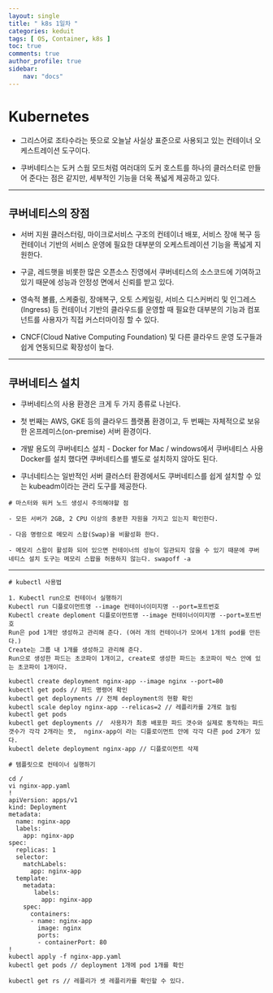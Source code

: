 ```yaml
---
layout: single
title: " k8s 1일차 "
categories: keduit
tags: [ OS, Container, k8s ]
toc: true 
comments: true
author_profile: true
sidebar:
    nav: "docs"
---
```


# Kubernetes

* 그리스어로 조타수라는 뜻으로 오늘날 사실상 표준으로 사용되고 있는 컨테이너 오케스트레이션 도구이다. 

* 쿠버네티스는 도커 스웜 모드처럼 여러대의 도커 호스트를 하나의 클러스터로 만들어 준다는 점은 같지만, 세부적인 기능을 더욱 폭넓게 제공하고 있다.

---

## 쿠버네티스의 장점

* 서버 지원 클러스터링, 마이크로서비스 구조의 컨테이너 배포, 서비스 장애 복구 등 컨테이너 기반의 서비스 운영에 필요한 대부분의 오케스트레이션 기능을 폭넓게 지원한다. 

* 구글, 레드햇을 비롯한 많은 오픈소스 진영에서 쿠버네티스의 소스코드에 기여하고 있기 때문에 성능과 안정성 면에서 신뢰를 받고 있다. 

* 영속적 볼륨, 스케줄링, 장애복구, 오토 스케일링, 서비스 디스커버리 및 인그레스(Ingress) 등 컨테이너 기반의 클라우드를 운영할 때 필요한 대부분의 기능과 컴포넌트를 사용자가 직접 커스터마이징 할 수 있다.

* CNCF(Cloud Native Computing Foundation) 및 다른 클라우드 운영 도구들과 쉽게 연동되므로 확장성이 높다.

---

## 쿠버네티스 설치

* 쿠버네티스의 사용 환경은 크게 두 가지 종류로 나뉜다.

* 첫 번째는 AWS, GKE 등의 클라우드 플랫폼 환경이고, 두 번째는 자체적으로 보유한 온프레미스(on-premise) 서버 환경이다. 

* 개발 용도의 쿠버네티스 설치 - Docker for Mac / windows에서 쿠버네티스 사용 Docker를 설치 했다면 쿠버네티스를 별도로 설치하지 않아도 된다.

* 쿠너네티스는 일반적인 서버 클러스터 환경에서도 쿠버네티스를 쉽게 설치할 수 있는 kubeadm이라는 관리 도구를 제공한다. 

```
# 마스터와 워커 노드 생성시 주의해야할 점 

- 모든 서버가 2GB, 2 CPU 이상의 충분한 자원을 가지고 있는지 확인한다.

- 다음 명령으로 메모리 스왑(Swap)을 비활성화 한다. 

- 메모리 스왑이 활성화 되어 있으면 컨테이너의 성능이 일관되지 않을 수 있기 때문에 쿠버네티스 설치 도구는 메모리 스왑을 허용하지 않는다. swapoff -a
```



---

```
# kubectl 사용법

1. Kubectl run으로 컨테이너 실행하기
Kubectl run 디플로이먼트명 --image 컨테이너이미지명 --port=포트번호
Kubectl create deploment 디플로이먼트명 --image 컨테이너이미지명 --port=포트번호
Run은 pod 1개만 생성하고 관리해 준다. (여러 개의 컨테이너가 모여서 1개의 pod를 만든다.)
Create는 그룹 내 1개를 생성하고 관리해 준다.
Run으로 생성한 파드는 초코파이 1개이고, create로 생성한 파드는 초코파이 박스 안에 있는 초코파이 1개이다.
  
kubectl create deployment nginx-app --image nginx --port=80
kubectl get pods // 파드 명령어 확인
kubectl get deployments // 전체 deployment의 현황 확인
kubectl scale deploy nginx-app --relicas=2 // 레플리카를 2개로 늘림
kubectl get pods
kubectl get deployments //  사용자가 최종 배포한 파드 갯수와 실제로 동작하는 파드 갯수가 각각 2개라는 뜻,  nginx-app이 라는 디플로이먼트 안에 각각 다른 pod 2개가 있다.
kubectl delete deployment nginx-app // 디플로이먼트 삭제
```

```
# 템플릿으로 컨테이너 실행하기

cd /
vi nginx-app.yaml
!
apiVersion: apps/v1
kind: Deployment
metadata:
  name: nginx-app
  labels:
    app: nginx-app
spec:
  replicas: 1
  selector:
    matchLabels:
      app: nginx-app
  template:
    metadata:
       labels:
         app: nginx-app
    spec:
      containers:
      - name: nginx-app
        image: nginx
        ports:
        - containerPort: 80
!
kubectl apply -f nginx-app.yaml
kubectl get pods // deployment 1개에 pod 1개를 확인

kubectl get rs // 레플리가 셋 레플리카를 확인할 수 있다.
```
